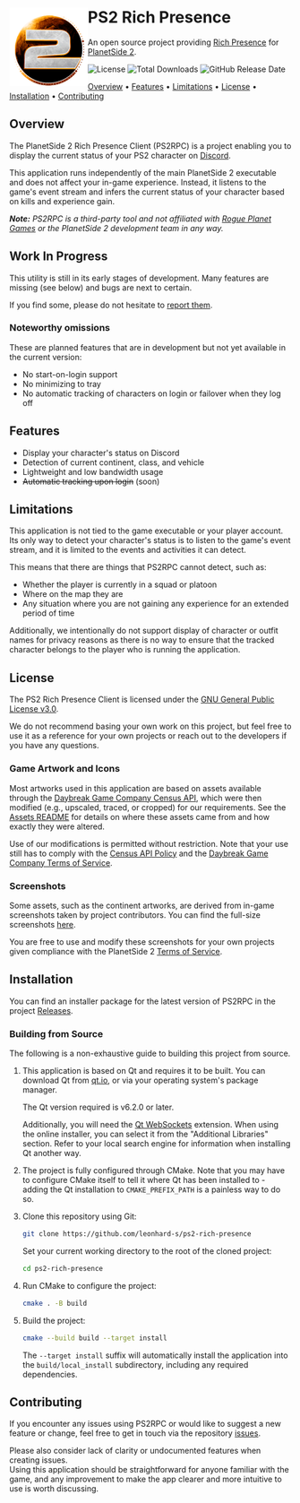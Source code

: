 # <img src="https://raw.githubusercontent.com/leonhard-s/ps2-rich-presence/main/assets/icon.png" align="left" height="140"/>PS2 Rich Presence

An open source project providing [Rich Presence](https://discord.com/rich-presence) for [PlanetSide 2](https://www.planetside2.com/home).

<!-- TODO: Enable build info repository shield  -->
<!-- ![Build Workflow Status](https://img.shields.io/github/workflow/status/leonhard-s/ps2-rich-presence/build) -->

![License](https://img.shields.io/github/license/leonhard-s/ps2-rich-presence)
![Total Downloads](https://img.shields.io/github/downloads/leonhard-s/ps2-rich-presence/total)
![GitHub Release Date](https://img.shields.io/github/release-date/leonhard-s/ps2-rich-presence?label=latest%20version)

[Overview](#overview) • [Features](#features) • [Limitations](#limitations) • [License](#license) • [Installation](#installation) • [Contributing](#contributing)

## Overview

The PlanetSide 2 Rich Presence Client (PS2RPC) is a project enabling you to display the current status of your PS2 character on [Discord](https://discord.com/).

<!-- TODO: Add example presence screenshots -->

This application runs independently of the main PlanetSide 2 executable and does not affect your in-game experience. Instead, it listens to the game's event stream and infers the current status of your character based on kills and experience gain.

***Note:** PS2RPC is a third-party tool and not affiliated with [Rogue Planet Games](https://www.rogueplanetgaming.com/home) or the PlanetSide 2 development team in any way.*

## Work In Progress

This utility is still in its early stages of development. Many features are missing (see below) and bugs are next to certain.

If you find some, please do not hesitate to [report them](https://github.com/leonhard-s/ps2-rich-presence/issues).

### Noteworthy omissions

These are planned features that are in development but not yet available in the current version:

- No start-on-login support
- No minimizing to tray
- No automatic tracking of characters on login or failover when they log off

## Features

- Display your character's status on Discord
- Detection of current continent, class, and vehicle
- Lightweight and low bandwidth usage
- ~~Automatic tracking upon login~~ (soon)

## Limitations

This application is not tied to the game executable or your player account. Its only way to detect your character's status is to listen to the game's event stream, and it is limited to the events and activities it can detect.

This means that there are things that PS2RPC cannot detect, such as:

- Whether the player is currently in a squad or platoon
- Where on the map they are
- Any situation where you are not gaining any experience for an extended period of time

Additionally, we intentionally do not support display of character or outfit names for privacy reasons as there is no way to ensure that the tracked character belongs to the player who is running the application.

## License

The PS2 Rich Presence Client is licensed under the [GNU General Public License v3.0](https://www.gnu.org/licenses/gpl-3.0.en.html).

We do not recommend basing your own work on this project, but feel free to use it as a reference for your own projects or reach out to the developers if you have any questions.

### Game Artwork and Icons

Most artworks used in this application are based on assets available through the [Daybreak Game Company Census API](http://census.daybreakgames.com/), which were then modified (e.g., upscaled, traced, or cropped) for our requirements. See the [Assets README](https://github.com/leonhard-s/ps2-rich-presence/tree/main/assets) for details on where these assets came from and how exactly they were altered.

Use of our modifications is permitted without restriction. Note that your use still has to comply with the [Census API Policy](http://census.daybreakgames.com/#services-api-policy) and the [Daybreak Game Company Terms of Service](https://www.daybreakgames.com/terms-of-service#section13).

### Screenshots

Some assets, such as the continent artworks, are derived from in-game screenshots taken by project contributors. You can find the full-size screenshots [here](https://github.com/leonhard-s/ps2-rich-presence/tree/main/assets/screenshots).

You are free to use and modify these screenshots for your own projects given compliance with the PlanetSide 2 [Terms of Service](https://www.daybreakgames.com/terms-of-service#section13).

## Installation

You can find an installer package for the latest version of PS2RPC in the project [Releases](https://github.com/leonhard-s/ps2-rich-presence/releases).

### Building from Source

The following is a non-exhaustive guide to building this project from source.

1. This application is based on Qt and requires it to be built. You can download Qt from [qt.io](https://www.qt.io/download-open-source/), or via your operating system's package manager.

    The Qt version required is v6.2.0 or later.
    
    Additionally, you will need the [Qt WebSockets](https://github.com/qt/qtwebsockets) extension. When using the online installer, you can select it from the "Additional Libraries" section. Refer to your local search engine for information when installing Qt another way.

2.  The project is fully configured through CMake. Note that you may have to configure CMake itself to tell it where Qt has been installed to - adding the Qt installation to `CMAKE_PREFIX_PATH` is a painless way to do so.

3. Clone this repository using Git:

    ```bash
    git clone https://github.com/leonhard-s/ps2-rich-presence
    ```

    Set your current working directory to the root of the cloned project:

    ```bash
    cd ps2-rich-presence
    ```

4. Run CMake to configure the project:

    ```bash
    cmake . -B build
    ```

5. Build the project:

    ```bash
    cmake --build build --target install
    ```

    The `--target install` suffix will automatically install the application into the `build/local_install` subdirectory, including any required dependencies.

## Contributing

If you encounter any issues using PS2RPC or would like to suggest a new feature or change, feel free to get in touch via the repository [issues](https://github.com/leonhard-s/ps2-rich-presence/issues).

Please also consider lack of clarity or undocumented features when creating issues.  
Using this application should be straightforward for anyone familiar with the game, and any improvement to make the app clearer and more intuitive to use is worth discussing.
